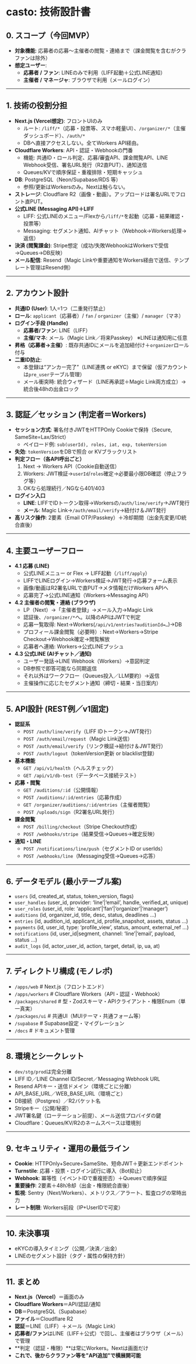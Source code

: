 # casto: 技術設計書

## 0. スコープ（今回MVP）
- **対象機能**: 応募者の応募～主催者の閲覧・連絡まで（課金閲覧を含むがクラファンは除外）
- **想定ユーザー**:
  - **応募者 / ファン**: LINEのみで利用（LIFF起動＋公式LINE通知）
  - **主催者 / マネージャ**: ブラウザで利用（メールログイン）

---

## 1. 技術の役割分担
- **Next.js (Vercel想定)**: フロントUIのみ
  - ルート: `/liff/*`（応募・投票等、スマホ軽量UI）、`/organizer/*`（主催ダッシュボード）、`/auth/*`
  - DBへ直接アクセスしない。全てWorkers API経由。
- **Cloudflare Workers**: API・認証・Webhookの門番
  - 機能: 共通ID・ロール判定、応募/審査API、課金閲覧API、LINE Webhook受信、署名URL発行（R2直PUT）、通知送信
  - Queues/KVで順序保証・重複排除・短期キャッシュ
- **DB**: PostgreSQL（Neon/Supabase/RDS 等）
  - 参照/更新はWorkersのみ。Nextは触らない。
- **ストレージ**: Cloudflare R2（画像・動画）。アップロードは署名URLでフロント直PUT。
- **公式LINE (Messaging API)＋LIFF**
  - LIFF: 公式LINEのメニュー/Flexから`/liff/*`を起動（応募・結果確認・投票等）
  - Messaging: セグメント通知、AIチャット（Webhook→Workers処理→返信）
- **決済 (閲覧課金)**: Stripe想定（成功/失敗WebhookはWorkersで受信→Queues→DB反映）
- **メール配信**: Resend（Magic Linkや重要通知をWorkers経由で送信、テンプレート管理はResend側）

---

## 2. アカウント設計
- **共通ID (User)**: 1人=1つ（二重発行禁止）
- **ロール**: `applicant`（応募者）/ `fan` / `organizer`（主催）/ `manager`（マネ）
- **ログイン手段 (Handle)**
  - **応募者/ファン**: LINE（LIFF）
  - **主催/マネ**: メール（Magic Link／将来Passkey） ※LINEは通知用に任意
- **昇格（応募者→主催）**: 既存共通IDにメールを追加紐付け＋`organizer`ロール付与
- **二重ID防止**:
  - 本登録は“アンカー完了”（LINE連携 or eKYC）まで保留（仮アカウントは`pre_user`テーブル管理）
  - メール衝突時: 統合ウィザード（LINE再承認＋Magic Link両方成立）→統合後48hの出金ロック

---

## 3. 認証／セッション (判定者＝Workers)
- **セッション方式**: 署名付きJWTをHTTPOnly Cookieで保持（Secure, SameSite=Lax/Strict）
  - ペイロード例: `sub(userId), roles, iat, exp, tokenVersion`
- **失効**: `tokenVersion`をDBで照合 or KVブラックリスト
- **判定フロー（各API呼出ごと）**
  1. Next → Workers API（Cookie自動送信）
  2. Workers: JWT検証→`userId`/`roles`確定→必要最小限DB確認（停止フラグ等）
  3. OKなら処理続行／NGなら401/403
- **ログイン入口**
  - **LINE**: LIFFでIDトークン取得→Workersの`/auth/line/verify`→JWT発行
  - **メール**: Magic Link→`/auth/email/verify`→紐付け＆JWT発行
- **高リスク操作**: 2要素（Email OTP/Passkey）＋冷却期間（出金先変更/ID統合直後）

---

## 4. 主要ユーザーフロー
- **4.1 応募 (LINE)**
  - 公式LINEメニュー or Flex → LIFF起動（`/liff/apply`）
  - LIFFでLINEログイン→Workers検証→JWT発行→応募フォーム表示
  - 画像/動画はR2署名URLで直PUT→メタ情報だけWorkers APIへ
  - 応募完了→公式LINE通知（Workers→Messaging API）
- **4.2 主催者の閲覧・連絡 (ブラウザ)**
  - LP（Next）→「主催者登録」→メール入力→Magic Link
  - 認証後、`/organizer/*`へ。以降のAPIはJWTで判定
  - 応募一覧取得: Next→Workers(`/api/v1/entries?auditionId=…`)→DB
  - プロフィール課金閲覧（必要時）: Next→Workers→Stripe Checkout→Webhook確定→閲覧解放
  - 応募者へ連絡: Workers→公式LINEプッシュ
- **4.3 公式LINE (AIチャット／通知)**
  - ユーザー発話→LINE Webhook（Workers）→意図判定
  - DB参照で即答可能なら同期返信
  - それ以外はワークフロー（Queues投入／LLM要約）→返信
  - 主催操作に応じたセグメント通知（締切・結果・当日案内）

---

## 5. API設計 (REST例／v1固定)
- **認証系**
  - `POST /auth/line/verify`（LIFF IDトークン→JWT発行）
  - `POST /auth/email/request`（Magic Link送信）
  - `POST /auth/email/verify`（リンク検証→紐付け＆JWT発行）
  - `POST /auth/logout`（tokenVersion更新 or blacklist登録）
- **基本機能**
  - `GET /api/v1/health`（ヘルスチェック）
  - `GET /api/v1/db-test`（データベース接続テスト）
- **応募・閲覧**
  - `GET /auditions/:id`（公開情報）
  - `POST /auditions/:id/entries`（応募作成）
  - `GET /organizer/auditions/:id/entries`（主催者閲覧）
  - `POST /uploads/sign`（R2署名URL発行）
- **課金閲覧**
  - `POST /billing/checkout`（Stripe Checkout作成）
  - `POST /webhooks/stripe`（結果受信→Queues→確定反映）
- **通知・LINE**
  - `POST /notifications/line/push`（セグメントID or userIds）
  - `POST /webhooks/line`（Messaging受信→Queues→応答）

---

## 6. データモデル (最小テーブル案)
- `users` (id, created_at, status, token_version, flags)
- `user_handles` (user_id, provider: ‘line’|‘email’, handle, verified_at, unique)
- `user_roles` (user_id, role: ‘applicant’|‘fan’|‘organizer’|‘manager’)
- `auditions` (id, organizer_id, title, desc, status, deadlines …)
- `entries` (id, audition_id, applicant_id, profile_snapshot, assets, status …)
- `payments` (id, user_id, type: ‘profile_view’, status, amount, external_ref …)
- `notifications` (id, user_id|segment, channel: ‘line’|‘email’, payload, status …)
- `audit_logs` (id, actor_user_id, action, target, detail, ip, ua, at)

---

## 7. ディレクトリ構成 (モノレポ)
- `/apps/web` # Next.js（フロントエンド）
- `/apps/workers` # Cloudflare Workers（API・認証・Webhook）
- `/packages/shared` # 型・Zodスキーマ・APIクライアント・権限Enum（単一真実）
- `/packages/ui` # 共通UI（MUIテーマ・共通フォーム等）
- `/supabase` # Supabase設定・マイグレーション
- `/docs` # ドキュメント管理

---

## 8. 環境とシークレット
- `dev/stg/prod`は完全分離
- LIFF ID／LINE Channel ID/Secret／Messaging Webhook URL
- Resend APIキー・送信ドメイン（環境ごとに分離）
- API_BASE_URL／WEB_BASE_URL（環境ごと）
- DB接続（Postgres）／R2バケット名
- Stripeキー（公開/秘密）
- JWT署名鍵（ローテーション前提）、メール送信プロバイダの鍵
- Cloudflare：Queues/KV/R2のネームスペースは環境別

---

## 9. セキュリティ・運用の最低ライン
- **Cookie**: HTTPOnly+Secure+SameSite、短命JWT＋更新エンドポイント
- **Turnstile**: 応募・投票・ログイン試行に導入（Bot抑止）
- **Webhook**: 冪等性（イベントIDで重複拒否）＋Queuesで順序保証
- **重要操作**: 2要素＋48h冷却（出金・権限統合直後）
- **監視**: Sentry（Next/Workers）、メトリクス／アラート、監査ログの常時出力
- **レート制限**: Workers前段（IP+UserIDで可変）

---

## 10. 未決事項
- eKYCの導入タイミング（公開／決済／出金）
- LINEのセグメント設計（タグ・属性の保持方針）

---

## 11. まとめ
- **Next.js（Vercel）**＝画面のみ
- **Cloudflare Workers**＝API/認証/通知
- **DB**＝PostgreSQL（Supabase）
- **ファイル**＝Cloudflare R2
- **認証**＝LINE（LIFF）＋メール（Magic Link）
- **応募者/ファン**はLINE（LIFF＋公式）で回し、主催者はブラウザ（メール）で管理
- **判定（認証・権限）**は常にWorkers。Nextは画面だけ
- **これで、後からクラファン等を"API追加"で横展開可能**
